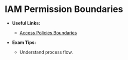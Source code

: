 # IAM Permission Boundaries

* **Useful Links:**
  * [Access Policies Boundaries](https://docs.aws.amazon.com/IAM/latest/UserGuide/access_policies_boundaries.html)

* **Exam Tips:**
  * Understand process flow.

